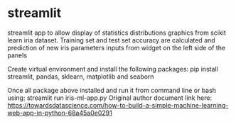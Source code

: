 # streamlit
streamlit app to allow display of statistics distributions graphics from scikit learn iria dataset. Training set and test set accuracy are calculated and prediction of new iris parameters inputs from widget on the left side of the panels 

Create virtual environment and install the following packages:
pip install streamlit, pandas, sklearn, matplotlib and seaborn

Once all package above installed and run it from command line or bash using: streamlit run iris-ml-app.py
Original author document link here: https://towardsdatascience.com/how-to-build-a-simple-machine-learning-web-app-in-python-68a45a0e0291
